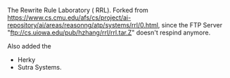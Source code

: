 
The  Rewrite Rule Laboratory ( RRL). Forked from https://www.cs.cmu.edu/afs/cs/project/ai-repository/ai/areas/reasonng/atp/systems/rrl/0.html, since the FTP Server "ftp://cs.uiowa.edu/pub/hzhang/rrl/rrl.tar.Z" doesn't respind anymore.


Also added the
- Herky 
- Sutra
Systems.
